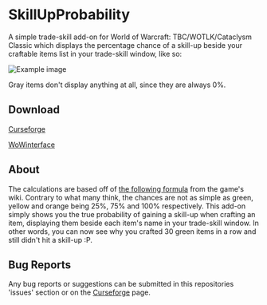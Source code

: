 # SkillUpProbability

A simple trade-skill add-on for World of Warcraft: TBC/WOTLK/Cataclysm Classic which displays the percentage chance of a skill-up beside your craftable items list in your 
trade-skill window, like so:

![Example image](https://github.com/Zsargul/SkillUpProbability/blob/main/images/sup1.png)

Gray items don't display anything at all, since they are always 0%.

## Download
[Curseforge](https://www.curseforge.com/wow/addons/skillupprobability)

[WoWinterface](https://www.wowinterface.com/downloads/info26349-SkillUpProbability.html)

## About
The calculations are based off of [the following formula](https://wowpedia.fandom.com/wiki/Profession#Increasing_professional_skill_level) from the game's wiki. 
Contrary to what many think, the chances are not as simple as green, yellow and orange being 25%, 75% and 100% respectively. This add-on simply shows you the
true probability of gaining a skill-up when crafting an item, displaying them beside each item's name in your trade-skill window. In other words, you can 
now see why you crafted 30 green items in a row and still didn't hit a skill-up :P.

## Bug Reports
Any bug reports or suggestions can be submitted in this repositories 'issues' section or on the [Curseforge](https://www.curseforge.com/wow/addons/skillupprobability) 
page.
